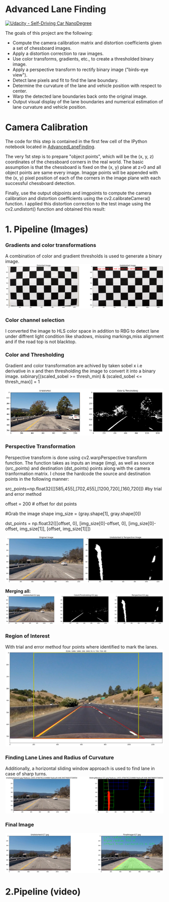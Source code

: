 # **Advanced Lane Finding**
[![Udacity - Self-Driving Car NanoDegree](https://s3.amazonaws.com/udacity-sdc/github/shield-carnd.svg)](http://www.udacity.com/drive)

The goals of this project are the following:
* Compute the camera calibration matrix and distortion coefficients given a set of chessboard images.
* Apply a distortion correction to raw images.
* Use color transforms, gradients, etc., to create a thresholded binary image.
* Apply a perspective transform to rectify binary image ("birds-eye view").
* Detect lane pixels and fit to find the lane boundary.
* Determine the curvature of the lane and vehicle position with respect to center.
* Warp the detected lane boundaries back onto the original image.
* Output visual display of the lane boundaries and numerical estimation of lane curvature and vehicle position.


# **Camera Calibration**
The code for this step is contained in the first few cell of the IPython notebook located in [AdvancedLaneFinding](./CarNDAdvancedLaneFindingV6.ipynb).

The very 1st step is to prepare "object points", which will be the (x, y, z) coordinates of the chessboard corners in the real world. The basic assumption is that the chessboard is fixed on the (x, y) plane at z=0 and all object points are same every image. Imagge points will be appended with the (x, y) pixel position of each of the corners in the image plane with each successful chessboard detection.

Finally, use the output objpoints and imgpoints to compute the camera calibration and distortion coefficients using the cv2.calibrateCamera() function. I applied this distortion correction to the test image using the cv2.undistort() function and obtained this result:

# **1. Pipeline (Images)**
### **Gradients and color transformations**
A combination of color and gradient thresholds is used to generate a binary image.
![image1](./test_images/CameraCali.png)

### **Color channel selection**
I converted the image to HLS color space in addition to RBG to detect lane under diffrent light condition like shadows, missing markings,miss alignment and if the road top is not blacktop.

### **Color and Thresholding**
Gradient and color transformation are achived by taken sobel x i.e derivative in x and then thresholding the image to convert it into a binary image.
sxbinary[(scaled_sobel >= thresh_min) & (scaled_sobel <= thresh_max)] = 1

![image2](./test_images/GradientsColor)

### **Perspective Transformation**
Perspective transform is done using cv2.warpPerspective transform function. The function takes as inputs an image (img), as well as source (src_points) and destination (dst_points) points along with the camera tranformation matrix. I chose the hardcode the source and destination points in the following manner:

src_points=np.float32([[585,455],[702,455],[1200,720],[160,720]]) #by trial and error method

offset = 200 # offset for dst points

#Grab the image shape
img_size = (gray.shape[1], gray.shape[0])

dst_points = np.float32([[offset, 0],
                     [img_size[0]-offset, 0],
                     [img_size[0]-offset, img_size[1]],
                     [offset, img_size[1]]])
                     
![image6](./test_images/Perspective)

**Merging all:**
![image5](./test_images/ColorGradiantPerspective)

                 
### **Region of Interest**
With trial and error method four points where identified to mark the lanes. 
![image3](./test_images/ROI)

### **Finding Lane Lines and Radius of Curvature**
Additionally, a horizontal sliding window approach is used to find lane in case of sharp turns. 
![image4](./test_images/LaneLines)

### **Final Image**
![image7](./test_images/FinalImage)

# **2.Pipeline (video)**
